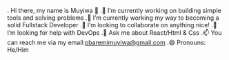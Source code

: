 . Hi there, my name is Muyiwa 👋
.🔭 I’m currently working on building simple tools and solving problems 
.🌱 I’m currently working my way to becoming a solid Fullstack Developer
.👯 I’m looking to collaborate on anything nice!
.🤔 I’m looking for help with DevOps
.💬 Ask me about React/Html & Css
.📫 You can reach me via my email:obaremimuyiwa@gmail.com
.😄 Pronouns: He/Him 
   

